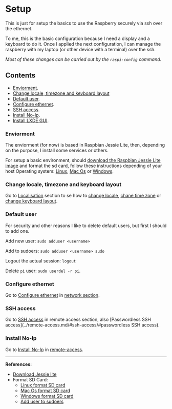 # Setup 

This is just for setup the basics to use the Raspberry securely via ssh over the ethernet. 

To me, this is the basic configuration because I need a display and a keyboard to do it. 
Once I applied the next configuration, I can manage the raspberry with my laptop (or other device with a terminal) over the ssh.

*Most of these changes can be carried out by the `raspi-config` command.*

## Contents

- [Enviorment](#enviorment).
- [Change locale, timezone and keyboard layout](#change-locale-timezone-and-keyboard-layout)
- [Default user](#default-user).
- [Configure ethernet](#configure-ethernet).
- [SSH access](#ssh-access).
- [Install No-Ip](#install-no-ip).
- [Install LXDE GUI]().


### Enviorment

The enviorment (for now) is based in Raspbian Jessie Lite, then, depending on the purpose, I install some services or others.

For setup a basic environment, should [download the Raspbian Jessie Lite image][Download Jessie Lite] and format the sd card, follow these instructions depending of your host Operating system: [Linux][Linux format SD card], [Mac Os][Mac Os format SD card] or [Windows][Windows format SD card].


### Change locale, timezone and keyboard layout

Go to [Localisation](../localisation/README.md) section to se how to [change locale](../localisation/README.md#change-locale), [chane time zone](../localisation/README.md#change-time-zone) or [change keyboard layout](../localisation/README.md#change-keyboard-layout).


### Default user
For security and other reasons I like to delete default users, but first I should to add one.

Add new user:
`sudo adduser <username>`

Add to sudoers:
`sudo adduser <username> sudo`

Logout the actual session:
`logout`

Delete `pi` user:
`sudo userdel -r pi`.


### Configure ethernet

Go to [Configure ethernet](../network/README.md#configure-ethernet) in [network section](../network/README.md).


### SSH access

Go to [SSH access](../remote-access.md/#ssh-access) in remote access section, also [Passwordless SSH access](../remote-access.md/#ssh-access/#passwordless SSH access).


### Install No-Ip

Go to [Install No-Ip](../remote-access/README.md#install-no-ip) in [remote-access](../remote-access/README.md).



- - - 

**References:**

- [Download Jessie lite][Download Jessie lite]
- Format SD Card:
	- [Linux format SD card][Linux format SD card]
	- [Mac Os format SD card][Mac Os format SD card]
	- [Windows format SD card][Windows format SD card]
	- [Add user to sudoers][Add user to sudoers]

[Download Jessie lite]: https://www.raspberrypi.org/downloads/raspbian/

[Linux format SD card]: https://www.raspberrypi.org/documentation/installation/installing-images/linux.md
    
[Mac Os format SD card]: https://www.raspberrypi.org/documentation/installation/installing-images/mac.md

[Windows format SD card]: https://www.raspberrypi.org/documentation/installation/installing-images/windows.md

[Add user to sudoers]: http://askubuntu.com/questions/7477/how-can-i-add-a-new-user-as-sudoer-using-the-command-line